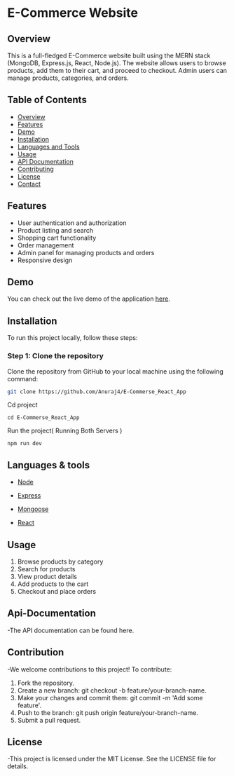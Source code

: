 # E-Commerce Website

## Overview

This is a full-fledged E-Commerce website built using the MERN stack (MongoDB, Express.js, React, Node.js). The website allows users to browse products, add them to their cart, and proceed to checkout. Admin users can manage products, categories, and orders.

## Table of Contents

- [Overview](#overview)
- [Features](#features)
- [Demo](#demo)
- [Installation](#installation)
- [Languages and Tools](#Languages&tools)
- [Usage](#usage)
- [API Documentation](#api-documentation)
- [Contributing](#Contribution)
- [License](#License)
- [Contact](#contact)

## Features

- User authentication and authorization
- Product listing and search
- Shopping cart functionality
- Order management
- Admin panel for managing products and orders
- Responsive design

## Demo

You can check out the live demo of the application [here](http://your-demo-url.com).

## Installation

To run this project locally, follow these steps:

### Step 1: Clone the repository

Clone the repository from GitHub to your local machine using the following command:

```bash
git clone https://github.com/Anuraj4/E-Commerse_React_App

```
Cd project

```
cd E-Commerse_React_App

```
Run the project( Running Both Servers )
```
npm run dev

```

## Languages & tools

- [Node](https://nodejs.org/en/)

- [Express](https://expressjs.com/)

- [Mongoose](https://mongoosejs.com/)

- [React](https://reactjs.org/)


## Usage

1) Browse products by category
2) Search for products
3) View product details
4) Add products to the cart
5) Checkout and place orders

## Api-Documentation

-The API documentation can be found here.


## Contribution

-We welcome contributions to this project! To contribute:

1) Fork the repository.
2) Create a new branch: git checkout -b feature/your-branch-name.
3) Make your changes and commit them: git commit -m 'Add some feature'.
4) Push to the branch: git push origin feature/your-branch-name.
5) Submit a pull request.

## License

-This project is licensed under the MIT License. See the LICENSE file for details.






